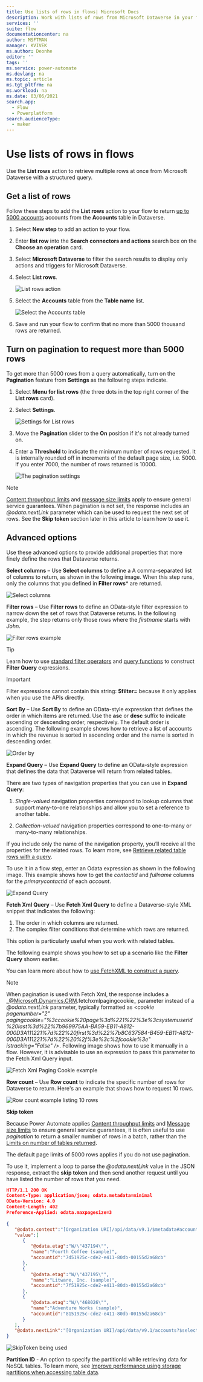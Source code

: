 ```yaml
---
title: Use lists of rows in flows| Microsoft Docs
description: Work with lists of rows from Microsoft Dataverse in your flows.
services: ''
suite: flow
documentationcenter: na
author: MSFTMAN
manager: KVIVEK
ms.author: Deonhe
editor: ''
tags: ''
ms.service: power-automate
ms.devlang: na
ms.topic: article
ms.tgt_pltfrm: na
ms.workload: na
ms.date: 03/06/2021
search.app: 
  - Flow
  - Powerplatform
search.audienceType: 
  - maker
---
```


# Use lists of rows in flows

Use the **List rows** action to retrieve multiple rows at once from Microsoft Dataverse with a structured query.


## Get a list of rows

Follow these steps to add the **List rows** action to your flow to return [up to 5000 accounts](https://docs.microsoft.com/powerapps/developer/common-data-service/webapi/query-data-web-api#limits-on-number-of-entities-returned) accounts from the **Accounts** table in Dataverse.

1. Select **New step** to add an action to your flow.
1. Enter **list row** into the **Search connectors and actions** search box on the **Choose an operation** card.
1. Select **Microsoft Dataverse** to filter the search results to display only actions and triggers for Microsoft Dataverse.
1. Select **List rows**.

   ![List rows action](../media/list-rows/list-rows-action.png)

1. Select the **Accounts** table from the **Table name** list.

   ![Select the Accounts table](../media/list-rows/select-accounts.png)

1. Save and run your flow to confirm that no more than 5000 thousand rows are returned.


## Turn on pagination to request more than 5000 rows

To get more than 5000 rows from a query automatically, turn on the **Pagination** feature from **Settings** as the following steps indicate.

1. Select **Menu for list rows** (the three dots in the top right corner of the **List rows** card).

1. Select **Settings**.

      ![Settings for List rows](../media/list-rows/select-settings.png)

1. Move the **Pagination** slider to the **On** position if it's not already turned on.

1. Enter a **Threshold** to indicate the minimum number of rows requested. It is internally rounded off in increments of the default page size, i.e. 5000. If you enter 7000, the number of rows returned is 10000.

   ![The pagination settings](../media/list-rows/pagination-settings.png)

>[!NOTE]
>[Content throughput limits](https://docs.microsoft.com/power-automate/limits-and-config#content-throughput-limits) and [message size limits](https://docs.microsoft.com/power-automate/limits-and-config#message-size) apply to ensure general service guarantees. When pagination is not set, the response includes an _@odata.nextLink_ parameter which can be used to request the next set of rows. See the **Skip token** section later in this article to learn how to use it.


## Advanced options

<!-- 1. Follow the steps in the [Get a list of rows](#get-a-list-of-rows) and the [Turn on pagination](#turn-on-pagination) sections earlier in this article.

1. Expand **Show advanced options**.
   
   ![Advanced options](../media/list-rows/show-advanced-options.png) -->


Use these advanced options to provide additional properties that more finely define the rows that Dataverse returns.


**Select columns** – Use **Select columns** to define a A comma-separated list of columns to return, as shown in the following image. When this step runs, only the columns that you defined in **Filter rows*** are returned.

![Select columns](../media/list-rows/select-columns.png)


**Filter rows** – Use **Filter rows** to define an OData-style filter expression to narrow down the set of rows that Dataverse returns. In the following example, the step returns only those rows where the *firstname* starts with *John*.

![Filter rows example](../media/list-rows/filter-rows.png)


>[!TIP]
>Learn how to use [standard filter operators](https://docs.microsoft.com/powerapps/developer/common-data-service/webapi/query-data-web-api#standard-filter-operators) and [query functions](https://docs.microsoft.com/powerapps/developer/common-data-service/webapi/query-data-web-api#standard-query-functions) 
to construct **Filter Query** expressions. 

>[!IMPORTANT]
>Filter expressions cannot contain this string: **\$filter=** because it only applies when you use the APIs directly.


**Sort By** – Use **Sort By** to define an OData-style expression that defines the order in which items are returned. Use the **asc** or **desc** suffix to indicate ascending or descending order, respectively. The default order is ascending. The following example shows how to retrieve a list of accounts in which the revenue is sorted in ascending order and the name is sorted in descending order.

![Order by](../media/list-rows/sort-by.png)


**Expand Query** – Use **Expand Query** to define an OData-style expression that defines the data that Dataverse will return from related tables. 

<!--todo: I am not sure how talk about navigation properties is related here-->
There are two types of navigation properties that you can use in **Expand Query**:

   1. *Single-valued* navigation properties correspond to lookup columns that support many-to-one relationships and allow you to set a reference to another table.

   1. *Collection-valued* navigation properties correspond to one-to-many or many-to-many relationships.

If you include only the name of the navigation property, you’ll receive all the properties for the related rows. To learn more, see [Retrieve related table rows with a query](https://docs.microsoft.com/powerapps/developer/common-data-service/webapi/retrieve-related-tables-query).

To use it in a flow step, enter an Odata expression as shown in the following image. This example shows how to get the *contactid* and *fullname* columns for the *primarycontactid* of each *account*.

![Expand Query](../media/list-rows/expand-query.png)


**Fetch Xml Query** – Use **Fetch Xml Query** to define a Dataverse-style XML snippet that indicates the following:
   1. The order in which columns are returned.
   1. The complex filter conditions that determine which rows are returned.
   
This option is particularly useful when you work with related tables. 

The following example shows you how to set up a scenario like the **Filter Query** shown earlier. 

<!--todo - image needs to be updated-->
<!-- ![Fetch XML query](../media/list-rows/84cbba9918d8717347ca64d7764279bb.png) -->

You can learn more about how to [use FetchXML to construct a query](https://docs.microsoft.com/powerapps/developer/common-data-service/use-fetchxml-construct-query).

>[!NOTE]
When pagination is used with Fetch Xml, the response includes a _@Microsoft.Dynamics.CRM.fetchxmlpagingcookie_ parameter instead of a _@odata.nextLink_ parameter, typically formatted as _<cookie pagenumber=\"2\" pagingcookie=\"%3ccookie%20page%3d%221%22%3e%3csystemuserid%20last%3d%22%7b969975AA-BA59-EB11-A812-000D3A111221%7d%22%20first%3d%22%7b8C637584-B459-EB11-A812-000D3A111221%7d%22%20%2f%3e%3c%2fcookie%3e\" istracking=\"False\" />_. Following image shows how to use it manually in a flow. However, it is advisable to use an expression to pass this parameter to the Fetch Xml Query input.

![Fetch Xml Paging Cookie example](../media/list-rows/fetch-xml-paging-cookie.png)


**Row count** – Use **Row count** to indicate the specific number of rows for Dataverse to return. Here's an example that shows how to request 10 rows.

![Row count example listing 10 rows](../media/list-rows/row-count.png)


**Skip token**

<!--todo This section doesn't feel totally relevant to skip token-->

Because Power Automate applies [Content throughput limits](https://docs.microsoft.com/power-automate/limits-and-config#content-throughput-limits) and [Message size limits](https://docs.microsoft.com/power-automate/limits-and-config#message-size) to ensure general service guarantees, it is often useful to use *pagination* to return a smaller number of rows in a batch, rather than the [Limits on number of tables returned](https://docs.microsoft.com/powerapps/developer/common-data-service/webapi/query-data-web-api#limits-on-number-of-entities-returned).

The default page limits of 5000 rows applies if you do not use pagination.

<!--todo: what is "it"?-->
To use it, implement a loop to parse the *\@odata.nextLink* value in the JSON response, extract the **skip token** and then send another request until you have listed the number of rows that you need.


```json
HTTP/1.1 200 OK  
Content-Type: application/json; odata.metadata=minimal  
OData-Version: 4.0  
Content-Length: 402  
Preference-Applied: odata.maxpagesize=3  
  
{  
   "@odata.context":"[Organization URI]/api/data/v9.1/$metadata#accounts(name)",
   "value":[  
      {  
         "@odata.etag":"W/\"437194\"",
         "name":"Fourth Coffee (sample)",
         "accountid":"7d51925c-cde2-e411-80db-00155d2a68cb"
      },
      {  
         "@odata.etag":"W/\"437195\"",
         "name":"Litware, Inc. (sample)",
         "accountid":"7f51925c-cde2-e411-80db-00155d2a68cb"
      },
      {  
         "@odata.etag":"W/\"468026\"",
         "name":"Adventure Works (sample)",
         "accountid":"8151925c-cde2-e411-80db-00155d2a68cb"
      }
   ],
   "@odata.nextLink":"[Organization URI]/api/data/v9.1/accounts?$select=name&$skiptoken=%3Ccookie%20pagenumber=%222%22%20pagingcookie=%22%253ccookie%2520page%253d%25221%2522%253e%253caccountid%2520last%253d%2522%257b8151925C-CDE2-E411-80DB-00155D2A68CB%257d%2522%2520first%253d%2522%257b7D51925C-CDE2-E411-80DB-00155D2A68CB%257d%2522%2520%252f%253e%253c%252fcookie%253e%22%20/%3E"
}
```

![SkipToken being used](../media/list-rows/skip-token.png)


**Partition ID** - An option to specify the partitionId while retrieving data for NoSQL tables. To learn more, see [Improve performance using storage partitions when accessing table data](https://docs.microsoft.com/powerapps/developer/data-platform/org-service/azure-storage-partitioning-sdk).

